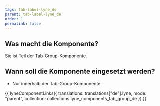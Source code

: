 ```yaml
---
tags: tab-label-lyne_de
parent: tab-label-lyne_de
order: 1
permalink: false
---
```


## Was macht die Komponente?
Sie ist Teil der Tab-Group-Komponente.

## Wann soll die Komponente eingesetzt werden?
* Nur innerhalb der Tab-Group-Komponente.

{{ lyneComponentLinks({
  translations: translations["de"].lyne,
  mode: "parent",
  collection: collections.lyne_components_tab_group_de
}) }}
